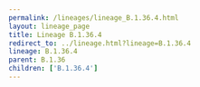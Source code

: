 ```yaml
---
permalink: /lineages/lineage_B.1.36.4.html
layout: lineage_page
title: Lineage B.1.36.4
redirect_to: ../lineage.html?lineage=B.1.36.4
lineage: B.1.36.4
parent: B.1.36
children: ['B.1.36.4']
---
```

